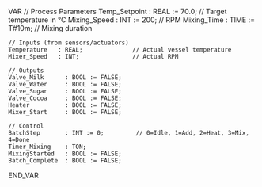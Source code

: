VAR
    // Process Parameters
    Temp_Setpoint : REAL := 70.0;      // Target temperature in °C
    Mixing_Speed  : INT := 200;        // RPM
    Mixing_Time   : TIME := T#10m;     // Mixing duration

    // Inputs (from sensors/actuators)
    Temperature   : REAL;              // Actual vessel temperature
    Mixer_Speed   : INT;               // Actual RPM

    // Outputs
    Valve_Milk      : BOOL := FALSE;
    Valve_Water     : BOOL := FALSE;
    Valve_Sugar     : BOOL := FALSE;
    Valve_Cocoa     : BOOL := FALSE;
    Heater          : BOOL := FALSE;
    Mixer_Start     : BOOL := FALSE;

    // Control
    BatchStep       : INT := 0;         // 0=Idle, 1=Add, 2=Heat, 3=Mix, 4=Done
    Timer_Mixing    : TON;
    MixingStarted   : BOOL := FALSE;
    Batch_Complete  : BOOL := FALSE;
END_VAR
